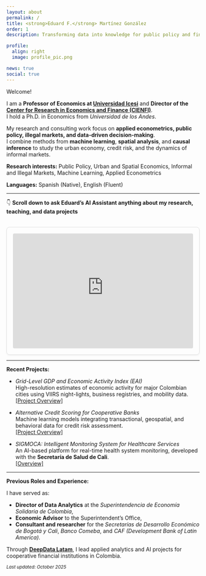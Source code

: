 ```yaml
---
layout: about
permalink: /
title: <strong>Eduard F.</strong> Martínez González
order: 1
description: Transforming data into knowledge for public policy and financial innovation. <br/> #

profile:
  align: right
  image: profile_pic.png

news: true
social: true
---
```

Welcome!

I am a **Professor of Economics at [Universidad Icesi](https://www.icesi.edu.co/)** and **Director of the [Center for Research in Economics and Finance (CIENFI)](https://www.icesi.edu.co/cienfi)**.  
I hold a Ph.D. in Economics from *Universidad de los Andes*.

My research and consulting work focus on **applied econometrics, public policy, illegal markets, and data-driven decision-making**.  
I combine methods from **machine learning**, **spatial analysis**, and **causal inference** to study the urban economy, credit risk, and the dynamics of informal markets.

**Research interests:** Public Policy, Urban and Spatial Economics, Informal and Illegal Markets, Machine Learning, Applied Econometrics  

**Languages:** Spanish (Native), English (Fluent)

---
👇 **Scroll down to ask Eduard’s AI Assistant anything about my research, teaching, and data projects**  
<div class="ai-agent-container" style="border: 1px solid #ddd; padding: 1rem; border-radius: 8px; margin-top: 2rem; box-shadow: 0 2px 4px rgba(0,0,0,0.05);">
<iframe
src="https://eduard-chatbot-667403711390.us-central1.run.app"
style="width: 100%; height: 300px; border: none; border-radius: 4px;"
title="Eduard's AI Assistant">
</iframe>
</div>

---

**Recent Projects:**

- *Grid-Level GDP and Economic Activity Index (EAI)*  
  High-resolution estimates of economic activity for major Colombian cities using VIIRS night-lights, business registries, and mobility data.  
  [[Project Overview]](assets/docs/EAI_Methodology.pdf)

- *Alternative Credit Scoring for Cooperative Banks*  
  Machine learning models integrating transactional, geospatial, and behavioral data for credit risk assessment.  
  [[Project Overview]](assets/docs/Scoring_Alternative_DeepData.pdf)

- *SIGMOCA: Intelligent Monitoring System for Healthcare Services*  
  An AI-based platform for real-time health system monitoring, developed with the **Secretaría de Salud de Cali**.  
  [[Overview]](assets/docs/SIGMOCA_Project_Summary.pdf)

---

**Previous Roles and Experience:**

I have served as:
- **Director of Data Analytics** at the *Superintendencia de Economía Solidaria de Colombia*,  
- **Economic Advisor** to the Superintendent’s Office,  
- **Consultant and researcher** for the *Secretarías de Desarrollo Económico de Bogotá y Cali*, *Banco Comeba*, and *CAF (Development Bank of Latin America)*.

Through **[DeepData Latam](https://deepdata-latam.github.io/)**, I lead applied analytics and AI projects for cooperative financial institutions in Colombia.

<small>*Last updated: October 2025*</small>